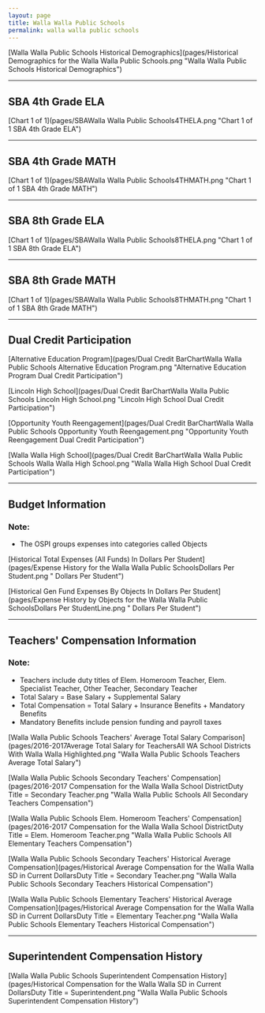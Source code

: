 ```yaml
---
layout: page
title: Walla Walla Public Schools
permalink: walla walla public schools
---
```



[Walla Walla Public Schools Historical Demographics](pages/Historical Demographics for the Walla Walla Public Schools.png "Walla Walla Public Schools Historical Demographics")

___

## SBA 4th Grade ELA

[Chart 1 of 1](pages/SBAWalla Walla Public Schools4THELA.png "Chart 1 of 1 SBA 4th Grade ELA")


___

## SBA 4th Grade MATH

[Chart 1 of 1](pages/SBAWalla Walla Public Schools4THMATH.png "Chart 1 of 1 SBA 4th Grade MATH")


___

## SBA 8th Grade ELA

[Chart 1 of 1](pages/SBAWalla Walla Public Schools8THELA.png "Chart 1 of 1 SBA 8th Grade ELA")


___

## SBA 8th Grade MATH

[Chart 1 of 1](pages/SBAWalla Walla Public Schools8THMATH.png "Chart 1 of 1 SBA 8th Grade MATH")


___

## Dual Credit Participation

[Alternative Education Program](pages/Dual Credit BarChartWalla Walla Public Schools Alternative Education Program.png "Alternative Education Program Dual Credit Participation")

[Lincoln High School](pages/Dual Credit BarChartWalla Walla Public Schools Lincoln High School.png "Lincoln High School Dual Credit Participation")

[Opportunity Youth Reengagement](pages/Dual Credit BarChartWalla Walla Public Schools Opportunity Youth Reengagement.png "Opportunity Youth Reengagement Dual Credit Participation")

[Walla Walla High School](pages/Dual Credit BarChartWalla Walla Public Schools Walla Walla High School.png "Walla Walla High School Dual Credit Participation")


___

## Budget Information
### Note:
- The OSPI groups expenses into categories called Objects

[Historical Total Expenses (All Funds) In Dollars Per Student](pages/Expense History for the Walla Walla Public SchoolsDollars Per Student.png " Dollars Per Student")

[Historical Gen Fund Expenses By Objects In Dollars Per Student](pages/Expense History by Objects for the Walla Walla Public SchoolsDollars Per StudentLine.png " Dollars Per Student")


___

## Teachers' Compensation Information
### Note:
- Teachers include duty titles of Elem. Homeroom Teacher, Elem. Specialist Teacher, Other Teacher, Secondary Teacher
- Total Salary = Base Salary + Supplemental Salary
- Total Compensation = Total Salary + Insurance Benefits + Mandatory Benefits
- Mandatory Benefits include pension funding and payroll taxes

[Walla Walla Public Schools Teachers' Average Total Salary Comparison](pages/2016-2017Average Total Salary for TeachersAll WA School Districts With Walla Walla Highlighted.png "Walla Walla Public Schools Teachers Average Total Salary")

[Walla Walla Public Schools Secondary Teachers' Compensation](pages/2016-2017 Compensation for the Walla Walla School DistrictDuty Title = Secondary Teacher.png "Walla Walla Public Schools All Secondary Teachers Compensation")

[Walla Walla Public Schools Elem. Homeroom Teachers' Compensation](pages/2016-2017 Compensation for the Walla Walla School DistrictDuty Title = Elem. Homeroom Teacher.png "Walla Walla Public Schools All Elementary Teachers Compensation")

[Walla Walla Public Schools Secondary Teachers' Historical Average Compensation](pages/Historical Average Compensation for the Walla Walla SD in Current DollarsDuty Title = Secondary Teacher.png "Walla Walla Public Schools Secondary Teachers Historical Compensation")

[Walla Walla Public Schools Elementary Teachers' Historical Average Compensation](pages/Historical Average Compensation for the Walla Walla SD in Current DollarsDuty Title = Elementary Teacher.png "Walla Walla Public Schools Elementary Teachers Historical Compensation")


___

## Superintendent Compensation History

[Walla Walla Public Schools Superintendent Compensation History](pages/Historical Compensation for the Walla Walla SD in Current DollarsDuty Title = Superintendent.png "Walla Walla Public Schools Superintendent Compensation History")

